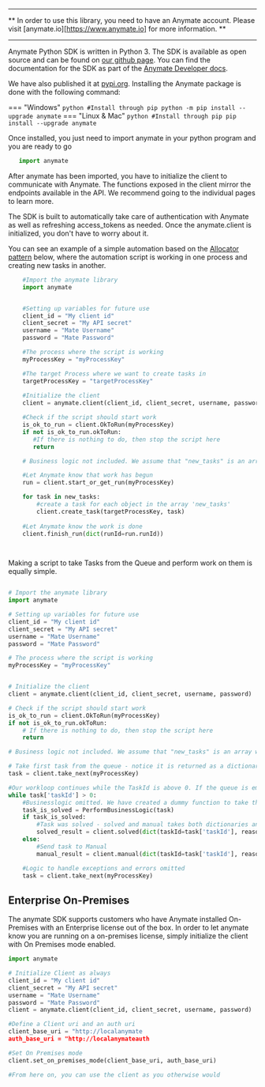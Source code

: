 
---

** In order to use this library, you need to have an Anymate account. Please visit [anymate.io][https://www.anymate.io] for more information. **

---

Anymate Python SDK is written in Python 3.
The SDK is available as open source and can be found on [our github page][githublink]. 
You can find the documentation for the SDK as part of the [Anymate Developer docs][anymatedocs].

We have also published it at [pypi.org][pypilink]. Installing the Anymate package is done with the following command: 

=== "Windows"
    ``` python
    #Install through pip
    python -m pip install --upgrade anymate
    ```
=== "Linux & Mac"
    ``` python
    #Install through pip
    pip install --upgrade anymate
    ```

Once installed, you just need to import anymate in your python program and you are ready to go

``` python
   import anymate
```

After anymate has been imported, you have to initialize the client to communicate with Anymate.
The functions exposed in the client mirror the endpoints available in the API. We recommend going to the individual pages to learn more.


The SDK is built to automatically take care of authentication with Anymate as well as refreshing access_tokens as needed. Once the anymate.client is initialized, you don't have to worry about it.

You can see an example of a simple automation based on the [Allocator pattern][allocatorpattern] below, where the automation script is working in one process and creating new tasks in another.

``` Python
    #Import the anymate library
    import anymate


    #Setting up variables for future use
    client_id = "My client id"
    client_secret = "My API secret"
    username = "Mate Username"
    password = "Mate Password"

    #The process where the script is working
    myProcessKey = "myProcessKey"

    #The target Process where we want to create tasks in
    targetProcessKey = "targetProcessKey"
    
    #Initialize the client
    client = anymate.client(client_id, client_secret, username, password)

    #Check if the script should start work
    is_ok_to_run = client.OkToRun(myProcessKey)
    if not is_ok_to_run.okToRun:
       #If there is nothing to do, then stop the script here
       return

    # Business logic not included. We assume that "new_tasks" is an array with objects ready for anymate.

    #Let Anymate know that work has begun
    run = client.start_or_get_run(myProcessKey)

    for task in new_tasks:
        #create a task for each object in the array 'new_tasks'
        client.create_task(targetProcessKey, task)
    
    #Let Anymate know the work is done
    client.finish_run(dict(runId=run.runId))

      
```

Making a script to take Tasks from the Queue and perform work on them is equally simple.

``` python

# Import the anymate library
import anymate

# Setting up variables for future use
client_id = "My client id"
client_secret = "My API secret"
username = "Mate Username"
password = "Mate Password"

# The process where the script is working
myProcessKey = "myProcessKey"


# Initialize the client
client = anymate.client(client_id, client_secret, username, password)

# Check if the script should start work
is_ok_to_run = client.OkToRun(myProcessKey)
if not is_ok_to_run.okToRun:
    # If there is nothing to do, then stop the script here
    return

# Business logic not included. We assume that "new_tasks" is an array with objects ready for anymate.

# Take first task from the queue - notice it is returned as a dictionary
task = client.take_next(myProcessKey)

#Our workloop continues while the TaskId is above 0. If the queue is empty, the TaskId will be -1.
while task['taskId'] > 0:
    #Businesslogic omitted. We have created a dummy function to take the Task as input and return if it is solved (true) or goes to manual (false)
    task_is_solved = PerformBusinessLogic(task)
    if task_is_solved:
        #Task was solved - solved and manual takes both dictionaries and objects, as long as they have the right keys/attributes.
        solved_result = client.solved(dict(taskId=task['taskId'], reason='Solved', comment = 'Task was solved'))
    else:
        #Send task to Manual
        manual_result = client.manual(dict(taskId=task['taskId'], reason='Manual', comment='Task was sent to Manual'))

    #Logic to handle exceptions and errors omitted
    task = client.take_next(myProcessKey)

```

## Enterprise On-Premises

The anymate SDK supports customers who have Anymate installed On-Premises with an Enterprise license out of the box.
In order to let anymate know you are running on a on-premises license, simply initialize the client with On Premises mode enabled.

``` python 
import anymate

# Initialize Client as always
client_id = "My client id"
client_secret = "My API secret"
username = "Mate Username"
password = "Mate Password"
client = anymate.client(client_id, client_secret, username, password)

#Define a Client uri and an auth uri
client_base_uri = "http://localanymate
auth_base_uri = "http://localanymateauth

#Set On Premises mode
client.set_on_premises_mode(client_base_uri, auth_base_uri)

#From here on, you can use the client as you otherwise would

```

[anymatedocs]: http://docs.anymate.io/developer/SDK/python/
[githublink]: https://github.com/anymate/AnymatePythonSDK/
[pypilink]: https://pypi.org/project/anymate/
[allocatorpattern]: ../../../developer/designPatterns/allocator-worker.md
